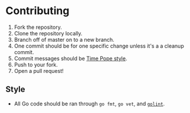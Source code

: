 # Contributing

1. Fork the repository.
2. Clone the repository locally.
3. Branch off of master on to a new branch.
4. One commit should be for one specific change unless it's a a cleanup commit.
5. Commit messages should be [Time Pope style](http://tbaggery.com/2008/04/19/a-note-about-git-commit-messages.html).
6. Push to your fork.
7. Open a pull request!

## Style

* All Go code should be ran through `go fmt`, `go vet`, and [`golint`](https://github.com/golang/lint).
